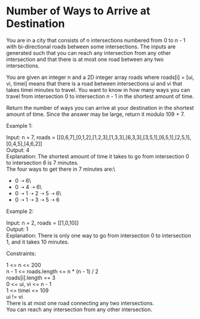 # Number of Ways to Arrive at Destination

You are in a city that consists of n intersections numbered from 0 to n - 1 with bi-directional roads between some intersections. The inputs are generated such that you can reach any intersection from any other intersection and that there is at most one road between any two intersections.

You are given an integer n and a 2D integer array roads where roads[i] = [ui, vi, timei] means that there is a road between intersections ui and vi that takes timei minutes to travel. You want to know in how many ways you can travel from intersection 0 to intersection n - 1 in the shortest amount of time.

Return the number of ways you can arrive at your destination in the shortest amount of time. Since the answer may be large, return it modulo 109 + 7.

Example 1:

Input: n = 7, roads = [[0,6,7],[0,1,2],[1,2,3],[1,3,3],[6,3,3],[3,5,1],[6,5,1],[2,5,1],[0,4,5],[4,6,2]]\
Output: 4\
Explanation: The shortest amount of time it takes to go from intersection 0 to intersection 6 is 7 minutes.\
The four ways to get there in 7 minutes are:\
- 0 ➝ 6\
- 0 ➝ 4 ➝ 6\
- 0 ➝ 1 ➝ 2 ➝ 5 ➝ 6\
- 0 ➝ 1 ➝ 3 ➝ 5 ➝ 6

Example 2:

Input: n = 2, roads = [[1,0,10]]\
Output: 1\
Explanation: There is only one way to go from intersection 0 to intersection 1, and it takes 10 minutes.
 
Constraints:

1 <= n <= 200\
n - 1 <= roads.length <= n * (n - 1) / 2\
roads[i].length == 3\
0 <= ui, vi <= n - 1\
1 <= timei <= 109\
ui != vi\
There is at most one road connecting any two intersections.\
You can reach any intersection from any other intersection.